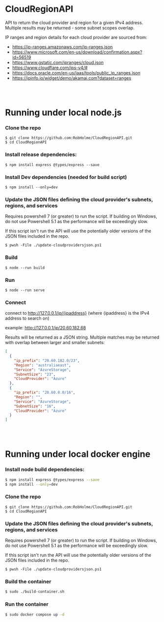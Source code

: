 # CloudRegionAPI
API to return the cloud provider and region for a given IPv4 address. Multiple results may be returned - some subnet scopes overlap. 

IP ranges and region details for each cloud provider are sourced from:
* https://ip-ranges.amazonaws.com/ip-ranges.json
* https://www.microsoft.com/en-us/download/confirmation.aspx?id=56519
* https://www.gstatic.com/ipranges/cloud.json
* https://www.cloudflare.com/ips-v4/#
* https://docs.oracle.com/en-us/iaas/tools/public_ip_ranges.json
* https://ipinfo.io/widget/demo/akamai.com?dataset=ranges

<br>
<br>


# Running under local node.js
### Clone the repo
```
$ git clone https://github.com:RobHolme/CloudRegionAPI.git
$ cd CloudRegionAPI
```

### Install release dependencies:
```$ npm install express @types/express --save```

### Install Dev dependencies (needed for build script)
```$ npm install --only=dev```

### Update the JSON files defining the cloud provider's subnets, regions, and services
Requires powershell 7 (or greater) to run the script. If building on Windows, do not use Powershell 5.1 as the performance will be exceedingly slow. 

If this script isn't run the API will use the potentially older versions of the JSON files included in the repo.

```$ pwsh -File ./update-cloudprovidersjson.ps1```

### Build
```$ node --run build```

### Run
```$ node --run serve```

### Connect
connect to http://127.0.0.1/ip/{ipaddress}  (where {ipaddress} is the IPv4 address to search on)

example:
http://127.0.0.1/ip/20.60.182.68

Results will be returned as a JSON string. Multiple matches may be returned with overlap between larger and smaller subnets:
```json
[
  {
    "ip_prefix": "20.60.182.0/23",
    "Region": "australiaeast",
    "Service": "AzureStorage",
    "SubnetSize": "23",
    "CloudProvider": "Azure"
  },
  {
    "ip_prefix": "20.60.0.0/16",
    "Region": "",
    "Service": "AzureStorage",
    "SubnetSize": "16",
    "CloudProvider": "Azure"
  }
]
```
<br>
<br>


# Running under local docker engine

### Install node build dependencies:
```bash
$ npm install express @types/express --save
$ npm install --only=dev
```

### Clone the repo
```
$ git clone https://github.com:RobHolme/CloudRegionAPI.git
$ cd CloudRegionAPI
```
### Update the JSON files defining the cloud provider's subnets, regions, and services
Requires powershell 7 (or greater) to run the script. If building on Windows, do not use Powershell 5.1 as the performance will be exceedingly slow. 

If this script isn't run the API will use the potentially older versions of the JSON files included in the repo.

```$ pwsh -File ./update-cloudprovidersjson.ps1```

### Build the container
```bash
$ sudo ./build-container.sh
```

### Run the container
```bash
$ sudo docker compose up -d
```